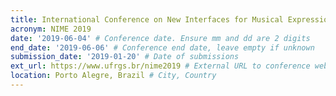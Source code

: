 ```yaml
---
title: International Conference on New Interfaces for Musical Expression
acronym: NIME 2019
date: '2019-06-04' # Conference date. Ensure mm and dd are 2 digits
end_date: '2019-06-06' # Conference end date, leave empty if unknown
submission_date: '2019-01-20' # Date of submissions
ext_url: https://www.ufrgs.br/nime2019 # External URL to conference website
location: Porto Alegre, Brazil # City, Country
---
```

